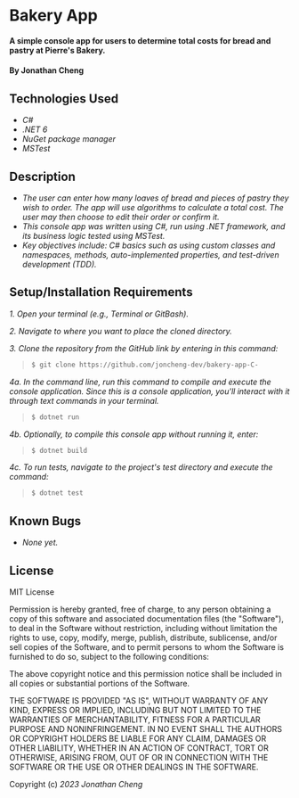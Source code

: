 # Bakery App

#### A simple console app for users to determine total costs for bread and pastry at Pierre's Bakery.

#### By Jonathan Cheng

## Technologies Used

- _C#_
- _.NET 6_
- _NuGet package manager_
- _MSTest_

## Description

- _The user can enter how many loaves of bread and pieces of pastry they wish to order. The app will use algorithms to calculate a total cost. The user may then choose to edit their order or confirm it._
- _This console app was written using C#, run using .NET framework, and its business logic tested using MSTest._
- _Key objectives include: C# basics such as using custom classes and namespaces, methods, auto-implemented properties, and test-driven development (TDD)._

## Setup/Installation Requirements

_1. Open your terminal (e.g., Terminal or GitBash)._

_2. Navigate to where you want to place the cloned directory._

_3. Clone the repository from the GitHub link by entering in this command:_

> ```bash
> $ git clone https://github.com/joncheng-dev/bakery-app-C-
> ```

_4a. In the command line, run this command to compile and execute the console application. Since this is a console application, you'll interact with it through text commands in your terminal._

> ```bash
> $ dotnet run
> ```

_4b. Optionally, to compile this console app without running it, enter:_

> ```bash
> $ dotnet build
> ```

_4c. To run tests, navigate to the project's test directory and execute the command:_

> ```bash
> $ dotnet test
> ```

## Known Bugs

- _None yet._

## License

MIT License

Permission is hereby granted, free of charge, to any person obtaining a copy of this software and associated documentation files (the "Software"), to deal in the Software without restriction, including without limitation the rights to use, copy, modify, merge, publish, distribute, sublicense, and/or sell copies of the Software, and to permit persons to whom the Software is furnished to do so, subject to the following conditions:

The above copyright notice and this permission notice shall be included in all copies or substantial portions of the Software.

THE SOFTWARE IS PROVIDED "AS IS", WITHOUT WARRANTY OF ANY KIND, EXPRESS OR IMPLIED, INCLUDING BUT NOT LIMITED TO THE WARRANTIES OF MERCHANTABILITY, FITNESS FOR A PARTICULAR PURPOSE AND NONINFRINGEMENT. IN NO EVENT SHALL THE AUTHORS OR COPYRIGHT HOLDERS BE LIABLE FOR ANY CLAIM, DAMAGES OR OTHER LIABILITY, WHETHER IN AN ACTION OF CONTRACT, TORT OR OTHERWISE, ARISING FROM, OUT OF OR IN CONNECTION WITH THE SOFTWARE OR THE USE OR OTHER DEALINGS IN THE SOFTWARE.

Copyright (c) _2023_ _Jonathan Cheng_
